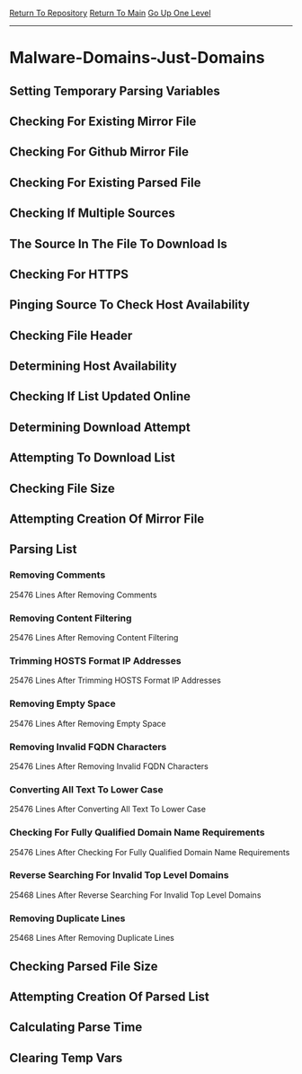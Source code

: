 [Return To Repository](https://github.com/deathbybandaid/piholeparser/)
[Return To Main](https://github.com/deathbybandaid/piholeparser/blob/master/RecentRunLogs/Mainlog.md)
[Go Up One Level](https://github.com/deathbybandaid/piholeparser/blob/master/RecentRunLogs/TopLevelScripts/30-Processing-External-Blacklists.md)
____________________________________
# Malware-Domains-Just-Domains
## Setting Temporary Parsing Variables
## Checking For Existing Mirror File
## Checking For Github Mirror File
## Checking For Existing Parsed File
## Checking If Multiple Sources
## The Source In The File To Download Is
## Checking For HTTPS
## Pinging Source To Check Host Availability
## Checking File Header
## Determining Host Availability
## Checking If List Updated Online
## Determining Download Attempt
## Attempting To Download List
## Checking File Size
## Attempting Creation Of Mirror File
## Parsing List
### Removing Comments
25476 Lines After Removing Comments
### Removing Content Filtering
25476 Lines After Removing Content Filtering
### Trimming HOSTS Format IP Addresses
25476 Lines After Trimming HOSTS Format IP Addresses
### Removing Empty Space
25476 Lines After Removing Empty Space
### Removing Invalid FQDN Characters
25476 Lines After Removing Invalid FQDN Characters
### Converting All Text To Lower Case
25476 Lines After Converting All Text To Lower Case
### Checking For Fully Qualified Domain Name Requirements
25476 Lines After Checking For Fully Qualified Domain Name Requirements
### Reverse Searching For Invalid Top Level Domains
25468 Lines After Reverse Searching For Invalid Top Level Domains
### Removing Duplicate Lines
25468 Lines After Removing Duplicate Lines
## Checking Parsed File Size
## Attempting Creation Of Parsed List
## Calculating Parse Time
## Clearing Temp Vars
